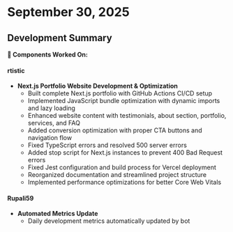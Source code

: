 # September 30, 2025

## Development Summary

**🔧 Components Worked On:**

#### **rtistic**
- **Next.js Portfolio Website Development & Optimization**
  - Built complete Next.js portfolio with GitHub Actions CI/CD setup
  - Implemented JavaScript bundle optimization with dynamic imports and lazy loading
  - Enhanced website content with testimonials, about section, portfolio, services, and FAQ
  - Added conversion optimization with proper CTA buttons and navigation flow
  - Fixed TypeScript errors and resolved 500 server errors
  - Added stop script for Next.js instances to prevent 400 Bad Request errors
  - Fixed Jest configuration and build process for Vercel deployment
  - Reorganized documentation and streamlined project structure
  - Implemented performance optimizations for better Core Web Vitals

#### **Rupali59**
- **Automated Metrics Update**
  - Daily development metrics automatically updated by bot
